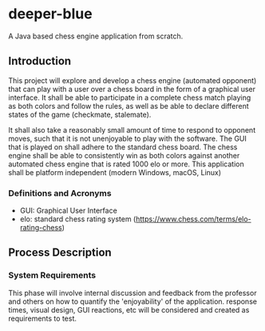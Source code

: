 # deeper-blue
A Java based chess engine application from scratch.

## Introduction
This project will explore and develop a chess engine (automated opponent) that can play with a user over a chess board in the form of a graphical user interface. It shall be able to participate in a complete chess match playing as both colors and follow the rules, as well as be able to declare different states of the game (checkmate, stalemate). 

It shall also take a reasonably small amount of time to respond to opponent moves, such that it is not unenjoyable to play with the software. 
The GUI that is played on shall adhere to the standard chess board. The chess engine shall be able to consistently win as both colors against another automated chess engine that is rated 1000 elo or more. This application shall be platform independent (modern Windows, macOS, Linux)
### Definitions and Acronyms
* GUI: Graphical User Interface
* elo: standard chess rating system (https://www.chess.com/terms/elo-rating-chess)

## Process Description
### System Requirements
This phase will involve internal discussion and feedback from the professor and others on how to quantify the 'enjoyability' of the application. response times, visual design, GUI reactions, etc will be considered and created as requirements to test. 
